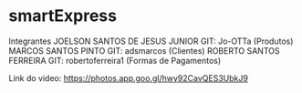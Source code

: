 # smartExpress
Integrantes
JOELSON SANTOS DE JESUS JUNIOR GIT: Jo-OTTa (Produtos)
MARCOS SANTOS PINTO GIT: adsmarcos (Clientes)
ROBERTO SANTOS FERREIRA GIT: robertoferreira1 (Formas de Pagamentos)

Link do video: https://photos.app.goo.gl/hwy92CavQES3UbkJ9
